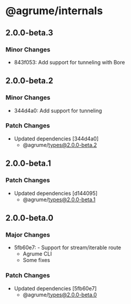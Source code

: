 # @agrume/internals

## 2.0.0-beta.3

### Minor Changes

- 843f053: Add support for tunneling with Bore

## 2.0.0-beta.2

### Minor Changes

- 344d4a0: Add support for tunneling

### Patch Changes

- Updated dependencies [344d4a0]
  - @agrume/types@2.0.0-beta.2

## 2.0.0-beta.1

### Patch Changes

- Updated dependencies [d144095]
  - @agrume/types@2.0.0-beta.1

## 2.0.0-beta.0

### Major Changes

- 5fb60e7: - Support for stream/iterable route
  - Agrume CLI
  - Some fixes

### Patch Changes

- Updated dependencies [5fb60e7]
  - @agrume/types@2.0.0-beta.0

